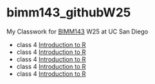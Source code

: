 # bimm143_githubW25
My Classwork for [BIMM143](https://bioboot.github.io/bimm143_W25/) W25 at UC San Diego

- class 4 [Introduction to R](https://raw.githubusercontent.com/idarifUC/bimm143_githubW25/refs/heads/main/class4.0/class4.0.html)
- class 4 [Introduction to R](https://raw.githubusercontent.com/idarifUC/bimm143_githubW25/refs/heads/main/class4.0/class4.0.html)
- class 4 [Introduction to R](https://raw.githubusercontent.com/idarifUC/bimm143_githubW25/refs/heads/main/class4.0/class4.0.html)
- class 4 [Introduction to R](https://raw.githubusercontent.com/idarifUC/bimm143_githubW25/refs/heads/main/class4.0/class4.0.html)
- class 4 [Introduction to R](https://raw.githubusercontent.com/idarifUC/bimm143_githubW25/refs/heads/main/class4.0/class4.0.html)

